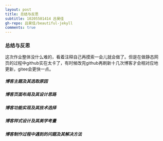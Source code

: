 ```yaml
---
layout: post
title: 总结与反思
subtitle: 10205501414 吕昊佳
gh-repo: 吕昊佳/beautiful-jekyll
comments: true
---
```


### 总结与反思
这次作业整体没什么难的，看着注释自己再摸索一会儿就会做了。但是在做静态网页的过程中github实在太卡了，有时候改完github再刷新十几次博客才会相对应地更新，gitee会更快一点。
##### 博客主题及其选取原因
##### 博客页面布局及其设计思路
##### 博客功能实现及其技术选择
##### 博客样式设计及其美学考量
##### 博客制作过程中遇到的问题及其解决方法
